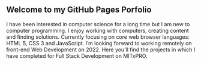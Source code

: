## Welcome to my GitHub Pages Porfolio

I have been interested in computer science for a long time but I am new to computer programming. I enjoy working with computers, creating content and finding solutions. Currently focusing on core web browser languages: HTML 5, CSS 3 and JavaScript. I’m looking forward to working remotely on front-end Web Development on 2022. Here you’ll find the projects in which I have completed for Full Stack Development on MITxPRO.
